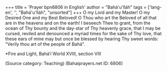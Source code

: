 +++
title = 'Prayer bpn6806 in English'
author = "Bahá'u'lláh"
tags = ['lang-en', '', "Bahá'u'lláh", "unsorted"]
+++
O my Lord and my Master! O my Desired One and my Best Beloved! O Thou who art the Beloved of all that are in the heavens and on the earth! I beseech Thee to grant, from the ocean of Thy bounty and the day-star of Thy heavenly grace, that I may be cursed, reviled and denounced a myriad times for the sake of Thy love, that these ears of mine may but once be blessed by hearing Thy sweet words: "Verily thou art of the people of Bahá".


*Fire and Light, Bahá’í World XVIII, section VIII

(Source category: Teaching)
(Bahaiprayers.net ID: 6806)

